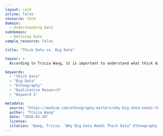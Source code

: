 ```yaml
---
layout: card
inline: false
resource: Term
domain:
  - Understanding Data
subdomain:
  - Defining Data
sample_resource: false

title: "Thick Data vs. Big Data"

teaser: >
  According to Tricia Wang, it is important to understand what thick data is and why it is valuable, especially in an age when Big Data gets all the hype. According to Wang, “Thick Data is data brought to light using qualitative, ethnographic research methods that uncover people’s emotions, stories, and models of their world. It’s the sticky stuff that’s difficult to quantify. It comes to us in the form of a small sample size and in return we get an incredible depth of meanings and stories. Thick Data is the opposite of Big Data, which is quantitative data at a large scale that involves new technologies around capturing, storing, and analyzing. For Big Data to be analyzable, it must use normalizing, standardizing, defining, clustering, all processes that strips the the data set of context, meaning, and stories. Thick Data can rescue Big Data from the context-loss that comes with the processes of making it usable.”

keywords:
  - "Thick Data"
  - "Big Data"
  - "Ethnography"
  - "Qualitative Research"
  - "Keyword 5"

metadata:
  source: "https://medium.com/ethnography-matters/why-big-data-needs-thick-data-b4b3e75e3d7"
  author: "Tricia Wang"
  date: "2016-01-20"
  license: 
  citation: "Wang, Tricia. 'Why Big Data Needs Thick Data” Ethnography Matters' 20 January 2016. https://medium.com/ethnography-matters/why-big-data-needs-thick-data-b4b3e75e3d7. Accessed on 15 May 2023."
---
```

